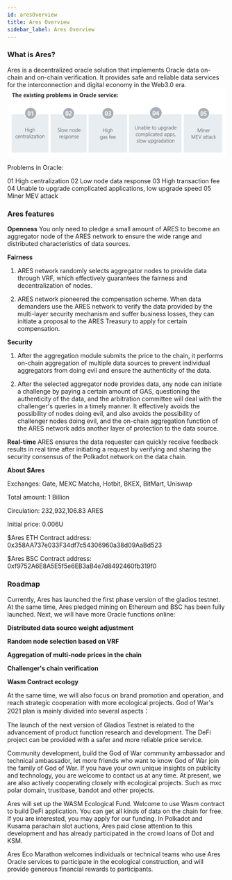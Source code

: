 ```yaml
---
id: aresOverview
title: Ares Overview
sidebar_label: Ares Overview
---
```



### What is Ares?

Ares is a decentralized oracle solution that implements Oracle data on-chain and on-chain verification. It provides safe and reliable data services for the interconnection and digital economy in the Web3.0 era.
![](assets/build/87.png)

Problems in Oracle:

01 High centralization
02 Low node data response
03 High transaction fee
04 Unable to upgrade complicated applications, low upgrade speed
05 Miner MEV attack

### Ares features

**Openness**
You only need to pledge a small amount of ARES to become an aggregator node of the ARES network to ensure the wide range and distributed characteristics of data sources.

**Fairness**
1. ARES network randomly selects aggregator nodes to provide data through VRF, which effectively guarantees the fairness and decentralization of nodes. 

2. ARES network pioneered the compensation scheme. When data demanders use the ARES network to verify the data provided by the multi-layer security mechanism and suffer business losses, they can initiate a proposal to the ARES Treasury to apply for certain compensation.

**Security**
1. After the aggregation module submits the price to the chain, it performs on-chain aggregation of multiple data sources to prevent individual aggregators from doing evil and ensure the authenticity of the data. 

2. After the selected aggregator node provides data, any node can initiate a challenge by paying a certain amount of GAS, questioning the authenticity of the data, and the arbitration committee will deal with the challenger's queries in a timely manner. It effectively avoids the possibility of nodes doing evil, and also avoids the possibility of challenger nodes doing evil, and the on-chain aggregation function of the ARES network adds another layer of protection to the data source.

**Real-time**
ARES ensures the data requester can quickly receive feedback results in real time after initiating a request by verifying and sharing the security consensus of the Polkadot network on the data chain.

**About $Ares**

Exchanges: Gate, MEXC Matcha, Hotbit, BKEX, BitMart, Uniswap

Total amount: 1 Billion

Circulation: 232,932,106.83 ARES

Initial price: 0.006U

$Ares ETH Contract address: 0x358AA737e033F34df7c54306960a38d09AaBd523

$Ares BSC Contract address: 0xf9752A6E8A5E5f5e6EB3aB4e7d8492460fb319f0

### Roadmap

Currently, Ares has launched the first phase version of the gladios testnet. At the same time, Ares pledged mining on Ethereum and BSC has been fully launched. Next, we will have more Oracle functions online:

**Distributed data source weight adjustment**

**Random node selection based on VRF**

**Aggregation of multi-node prices in the chain**

**Challenger's chain verification**

**Wasm Contract ecology**


At the same time, we will also focus on brand promotion and operation, and reach strategic cooperation with more ecological projects.
God of War's 2021 plan is mainly divided into several aspects：

The launch of the next version of Gladios Testnet is related to the advancement of product function research and development. The DeFi project can be provided with a safer and more reliable price service.

Community development, build the God of War community ambassador and technical ambassador, let more friends who want to know God of War join the family of God of War. If you have your own unique insights on publicity and technology, you are welcome to contact us at any time.
At present, we are also actively cooperating closely with ecological projects. Such as mxc polar domain, trustbase, bandot and other projects.

Ares will set up the WASM Ecological Fund. Welcome to use Wasm contract to build DeFi application. You can get all kinds of data on the chain for free. If you are interested, you may apply for our funding.
In Polkadot and Kusama parachain slot auctions, Ares paid close attention to this development and has already participated in the crowd loans of Dot and KSM.

Ares Eco Marathon welcomes individuals or technical teams who use Ares Oracle services to participate in the ecological construction, and will provide generous financial rewards to participants.








